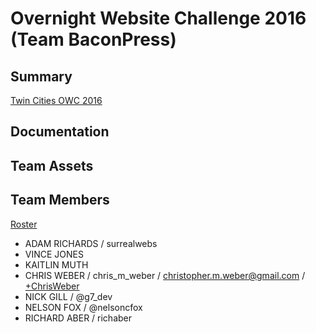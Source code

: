 # Overnight Website Challenge 2016 (Team BaconPress)

## Summary
[Twin Cities OWC 2016](http://tc2016.overnightwebsitechallenge.com/?_ga=1.225828954.1582657527.1472579488)

## Documentation


## Team Assets


## Team Members
[Roster](http://tc2016.overnightwebsitechallenge.com/teams/217)

* ADAM RICHARDS / surrealwebs
* VINCE JONES
* KAITLIN MUTH
* CHRIS WEBER / chris_m_weber / christopher.m.weber@gmail.com / [+ChrisWeber](https://plus.google.com/+ChrisWeber)
* NICK GILL / @g7_dev
* NELSON FOX / @nelsoncfox
* RICHARD ABER / richaber
